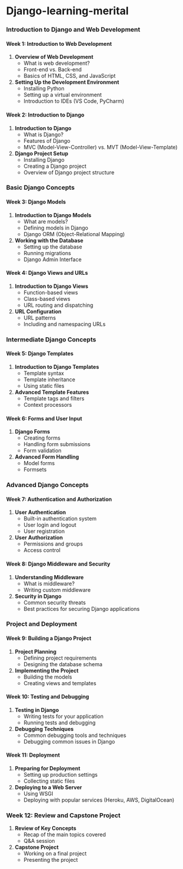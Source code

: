 # Django-learning-merital


### **Introduction to Django and Web Development**

#### **Week 1: Introduction to Web Development**

1. **Overview of Web Development**
   * What is web development?
   * Front-end vs. Back-end
   * Basics of HTML, CSS, and JavaScript
2. **Setting Up the Development Environment**
   * Installing Python
   * Setting up a virtual environment
   * Introduction to IDEs (VS Code, PyCharm)

#### **Week 2: Introduction to Django**

1. **Introduction to Django**
   * What is Django?
   * Features of Django
   * MVC (Model-View-Controller) vs. MVT (Model-View-Template)
2. **Django Project Setup**
   * Installing Django
   * Creating a Django project
   * Overview of Django project structure

### **Basic Django Concepts**

#### **Week 3: Django Models**

1. **Introduction to Django Models**
   * What are models?
   * Defining models in Django
   * Django ORM (Object-Relational Mapping)
2. **Working with the Database**
   * Setting up the database
   * Running migrations
   * Django Admin Interface

#### **Week 4: Django Views and URLs**

1. **Introduction to Django Views**
   * Function-based views
   * Class-based views
   * URL routing and dispatching
2. **URL Configuration**
   * URL patterns
   * Including and namespacing URLs

### **Intermediate Django Concepts**

#### **Week 5: Django Templates**

1. **Introduction to Django Templates**
   * Template syntax
   * Template inheritance
   * Using static files
2. **Advanced Template Features**
   * Template tags and filters
   * Context processors

#### **Week 6: Forms and User Input**

1. **Django Forms**
   * Creating forms
   * Handling form submissions
   * Form validation
2. **Advanced Form Handling**
   * Model forms
   * Formsets

### **Advanced Django Concepts**

#### **Week 7: Authentication and Authorization**

1. **User Authentication**
   * Built-in authentication system
   * User login and logout
   * User registration
2. **User Authorization**
   * Permissions and groups
   * Access control

#### **Week 8: Django Middleware and Security**

1. **Understanding Middleware**
   * What is middleware?
   * Writing custom middleware
2. **Security in Django**
   * Common security threats
   * Best practices for securing Django applications

### **Project and Deployment**

#### **Week 9: Building a Django Project**

1. **Project Planning**
   * Defining project requirements
   * Designing the database schema
2. **Implementing the Project**
   * Building the models
   * Creating views and templates

#### **Week 10: Testing and Debugging**

1. **Testing in Django**
   * Writing tests for your application
   * Running tests and debugging
2. **Debugging Techniques**
   * Common debugging tools and techniques
   * Debugging common issues in Django

#### **Week 11: Deployment**

1. **Preparing for Deployment**
   * Setting up production settings
   * Collecting static files
2. **Deploying to a Web Server**
   * Using WSGI
   * Deploying with popular services (Heroku, AWS, DigitalOcean)

### **Week 12: Review and Capstone Project**

1. **Review of Key Concepts**
   * Recap of the main topics covered
   * Q&A session
2. **Capstone Project**
   * Working on a final project
   * Presenting the project

